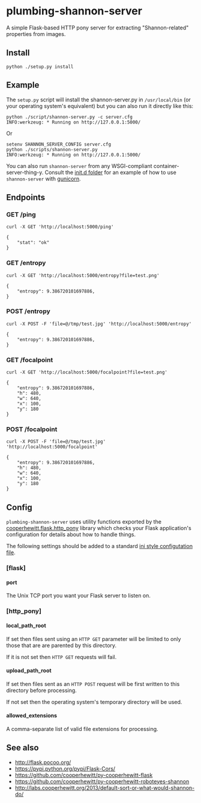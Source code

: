# plumbing-shannon-server

A simple Flask-based HTTP pony server for extracting "Shannon-related" properties from images.

## Install

	python ./setup.py install

## Example

The `setup.py` script will install the shannon-server.py in `/usr/local/bin` (or your operating system's equivalent) but you can also run it directly like this:

	python ./script/shannon-server.py -c server.cfg
	INFO:werkzeug: * Running on http://127.0.0.1:5000/

Or

	setenv SHANNON_SERVER_CONFIG server.cfg
	python ./scripts/shannon-server.py
	INFO:werkzeug: * Running on http://127.0.0.1:5000/

You can also run `shannon-server` from any WSGI-compliant container-server-thing-y. Consult the [init.d folder](init.d) for an example of how to use `shannon-server` with [gunicorn](http://gunicorn.org).

## Endpoints

### GET /ping 

	curl -X GET 'http://localhost:5000/ping'

	{
		"stat": "ok"
	}

### GET /entropy

	curl -X GET 'http://localhost:5000/entropy?file=test.png'

	{
		"entropy": 9.386720101697886, 
	}

### POST /entropy

	curl -X POST -F 'file=@/tmp/test.jpg' 'http://localhost:5000/entropy'

	{
		"entropy": 9.386720101697886, 
	}

### GET /focalpoint

	curl -X GET 'http://localhost:5000/focalpoint?file=test.png'

	{
		"entropy": 9.386720101697886, 
		"h": 480, 
		"w": 640, 
		"x": 100, 
		"y": 180
	}

### POST /focalpoint

	curl -X POST -F 'file=@/tmp/test.jpg' 'http://localhost:5000/focalpoint'

	{
		"entropy": 9.386720101697886, 
		"h": 480, 
		"w": 640, 
		"x": 100, 
		"y": 180
	}

## Config

`plumbing-shannon-server` uses utility functions exported by the
[cooperhewitt.flask.http_pony](https://github.com/cooperhewitt/py-cooperhewitt-flask/blob/master/cooperhewitt/flask/http_pony.py)
library which checks your Flask application's configuration for details about
how to handle things.

The following settings should be added to a standard [ini style configutation
file](https://en.wikipedia.org/wiki/INI_file).

### [flask]

#### port

The Unix TCP port you want your Flask server to listen on.

### [http_pony]

#### local_path_root

If set then files sent using an `HTTP GET` parameter will be limited to only
those that are are parented by this directory.

If it is not set then `HTTP GET` requests will fail.

#### upload_path_root

If set then files sent as an `HTTP POST` request will be first written to this
directory before processing.

If not set then the operating system's temporary directory will be used.

#### allowed_extensions

A comma-separate list of valid file extensions for processing.

## See also

* http://flask.pocoo.org/
* https://pypi.python.org/pypi/Flask-Cors/
* https://github.com/cooperhewitt/py-cooperhewitt-flask
* https://github.com/cooperhewitt/py-cooperhewitt-roboteyes-shannon
* http://labs.cooperhewitt.org/2013/default-sort-or-what-would-shannon-do/
